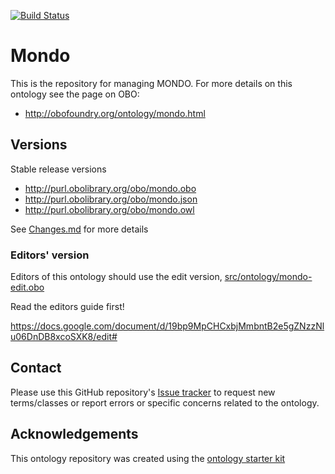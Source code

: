 [![Build Status](https://travis-ci.org/monarch-initiative/mondo-build.svg?branch=master)](https://travis-ci.org/monarch-initiative/mondo-build)

# Mondo

This is the repository for managing MONDO. For more details on this ontology see the page on OBO:

 * http://obofoundry.org/ontology/mondo.html

## Versions

Stable release versions

 * http://purl.obolibrary.org/obo/mondo.obo
 * http://purl.obolibrary.org/obo/mondo.json
 * http://purl.obolibrary.org/obo/mondo.owl

See [Changes.md](Changed.md) for more details


### Editors' version

Editors of this ontology should use the edit version, [src/ontology/mondo-edit.obo](src/ontology/mondo-edit.obo)

Read the editors guide first!

https://docs.google.com/document/d/19bp9MpCHCxbjMmbntB2e5gZNzzNlu06DnDB8xcoSXK8/edit#

## Contact

Please use this GitHub repository's [Issue tracker](https://github.com/monarch-initiative/mondo-build/issues) to request new terms/classes or report errors or specific concerns related to the ontology.

## Acknowledgements

This ontology repository was created using the [ontology starter kit](https://github.com/INCATools/ontology-starter-kit)
